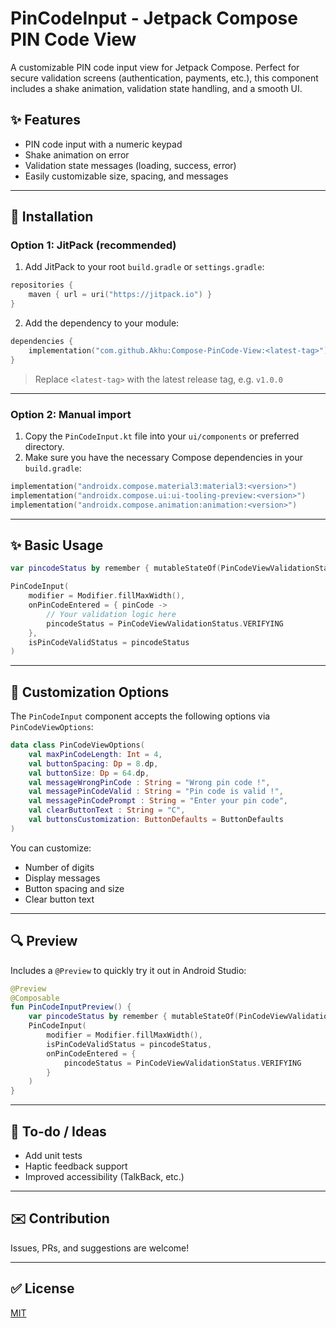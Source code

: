 # PinCodeInput - Jetpack Compose PIN Code View

A customizable PIN code input view for Jetpack Compose. Perfect for secure validation screens (authentication, payments, etc.), this component includes a shake animation, validation state handling, and a smooth UI.

## ✨ Features
- PIN code input with a numeric keypad
- Shake animation on error
- Validation state messages (loading, success, error)
- Easily customizable size, spacing, and messages

---

## 🚀 Installation

### Option 1: JitPack (recommended)

1. Add JitPack to your root `build.gradle` or `settings.gradle`:

```kotlin
repositories {
    maven { url = uri("https://jitpack.io") }
}
```

2. Add the dependency to your module:

```kotlin
dependencies {
    implementation("com.github.Akhu:Compose-PinCode-View:<latest-tag>")
}
```

> Replace `<latest-tag>` with the latest release tag, e.g. `v1.0.0`

---

### Option 2: Manual import

1. Copy the `PinCodeInput.kt` file into your `ui/components` or preferred directory.
2. Make sure you have the necessary Compose dependencies in your `build.gradle`:

```kotlin
implementation("androidx.compose.material3:material3:<version>")
implementation("androidx.compose.ui:ui-tooling-preview:<version>")
implementation("androidx.compose.animation:animation:<version>")
```

---

## ✨ Basic Usage

```kotlin
var pincodeStatus by remember { mutableStateOf(PinCodeViewValidationStatus.IDLE) }

PinCodeInput(
    modifier = Modifier.fillMaxWidth(),
    onPinCodeEntered = { pinCode ->
        // Your validation logic here
        pincodeStatus = PinCodeViewValidationStatus.VERIFYING
    },
    isPinCodeValidStatus = pincodeStatus
)
```

---

## 🔧 Customization Options

The `PinCodeInput` component accepts the following options via `PinCodeViewOptions`:

```kotlin
data class PinCodeViewOptions(
    val maxPinCodeLength: Int = 4,
    val buttonSpacing: Dp = 8.dp,
    val buttonSize: Dp = 64.dp,
    val messageWrongPinCode : String = "Wrong pin code !",
    val messagePinCodeValid : String = "Pin code is valid !",
    val messagePinCodePrompt : String = "Enter your pin code",
    val clearButtonText : String = "C",
    val buttonsCustomization: ButtonDefaults = ButtonDefaults
)
```

You can customize:
- Number of digits
- Display messages
- Button spacing and size
- Clear button text

---

## 🔍 Preview

Includes a `@Preview` to quickly try it out in Android Studio:

```kotlin
@Preview
@Composable
fun PinCodeInputPreview() {
    var pincodeStatus by remember { mutableStateOf(PinCodeViewValidationStatus.IDLE) }
    PinCodeInput(
        modifier = Modifier.fillMaxWidth(),
        isPinCodeValidStatus = pincodeStatus,
        onPinCodeEntered = {
            pincodeStatus = PinCodeViewValidationStatus.VERIFYING
        }
    )
}
```

---

## 🌟 To-do / Ideas
- Add unit tests
- Haptic feedback support
- Improved accessibility (TalkBack, etc.)

---

## ✉️ Contribution
Issues, PRs, and suggestions are welcome!

---

## ✅ License
[MIT](LICENSE)

